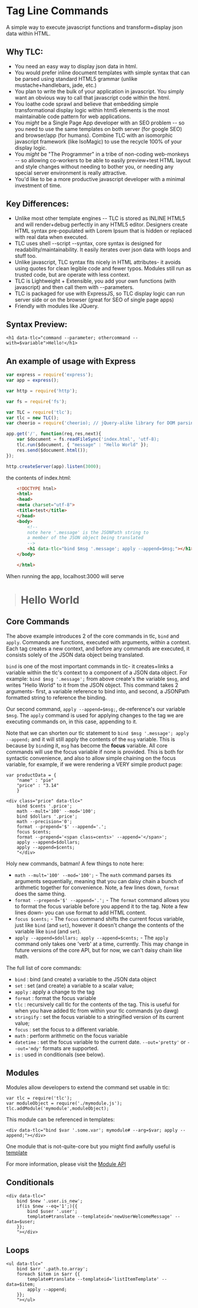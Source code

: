 # Tag Line Commands

A simple way to execute javascript functions and transform+display json data within HTML. 

## Why TLC:
* You need an easy way to display json data in html.
* You would prefer inline document templates with simple syntax that can be parsed using standard HTML5 grammar (unlike mustache+handlebars, jade, etc.)
* You plan to write the bulk of your application in javascript. You simply want an obvious way to call that javascript code within the html. 
* You loathe code sprawl and believe that embedding simple transformational display logic within html5 elements is the most maintainable code pattern for web applications. 
* You *might* be a Single Page App developer with an SEO problem -- so you need to use the same templates on both server (for google SEO) and browser/app (for humans).  Combine TLC with an isomorphic javascript framework (like IsoMagic) to use the recycle 100% of your display logic.
* You *might* be "The Programmer" in a tribe of non-coding web-monkeys -- so allowing co-workers to be able to easily preview+test HTML layout and style changes without needing to bother you, or needing any special server environment is really attractive.
* You'd like to be a more productive javascript developer with a minimal investment of time. 


## Key Differences:
* Unlike most other template engines -- TLC is stored as INLINE HTML5 and will render+debug perfectly in any HTML5 editor.  Designers create HTML syntax pre-populated with Lorem Ipsum that is hidden or replaced with real data when executed. 
* TLC uses shell --script --syntax, core syntax is designed for readability/maintainability.  It easily iterates over json data with loops and stuff too.
* Unlike javascript, TLC syntax fits nicely in HTML attributes- it avoids using quotes for clean legible code and fewer typos. Modules still run as trusted code, but are operate with less context.
* TLC is Lightweight + Extensible, you add your own functions (with javascript) and then call them with --parameters. 
* TLC is packaged for use with ExpressJS, so TLC display logic can run server side or on the browser (great for SEO of single page apps)
* Friendly with modules like JQuery. 



## Syntax Preview:

`<h1 data-tlc="command --parameter; othercommand --with=$variable">Hello!</h1>`

## An example of usage with Express
```javascript	
var express = require('express');
var app = express();

var http = require('http');

var fs = require('fs');

var TLC = require('tlc');
var tlc = new TLC();
var cheerio = require('cheerio); // jQuery-alike library for DOM parsing

app.get('/', function(req,res,next){
	var $document = fs.readFileSync('index.html', 'utf-8);
	tlc.run($document, { "message" : "Hello World" });
	res.send($document.html());
});

http.createServer(app).listen(3000);
```	
the contents of index.html:

```html
	<!DOCTYPE html>
	<html>
	<head>
	<meta charset="utf-8">
	<title>test</title>
	</head>
	<body>
		<!-- 
		note here '.message' is the JSONPath string to 
		a member of the JSON object being translated 
		-->
		<h1 data-tlc="bind $msg '.message'; apply --append=$msg;"></h1>
	</body>

	</html>
```

When running the app, localhost:3000 will serve
> # Hello World

## Core Commands

The above example introduces 2 of the core commands in tlc, `bind` and `apply`.  Commands are functions, executed with arguments, within a context.
Each tag creates a new context, and before any commands are executed, it consists solely of the JSON data object being translated.

`bind` is one of the most important commands in tlc- it creates+links a variable within the tlc's context to a component of a JSON data object.  For example: `bind $msg '.message';` from above create's the variable `$msg`, and writes "Hello World" to it from the JSON object.
This command takes 2 arguments- first, a variable reference to bind into, and second, a JSONPath formatted string to reference the binding.  

Our second command, `apply --append=$msg;`, de-reference's our variable `$msg`.  The `apply` command is used for applying 
changes to the tag we are executing commands on, in this case, appending to it.

Note that we can shorten our tlc statement to `bind $msg '.message'; apply --append;` and it will still apply the contents of the `msg` variable.
This is because by `bind`ing it, `msg` has become the **focus** variable.  All core commands will use the focus variable if none is provided.  This
is both for syntactic convenience, and also to allow simple chaining on the focus variable, for example, if we were rendering a VERY 
simple product page:
	
	var productData = {
		"name" : "pie"
		"price" : "3.14"
		}

	<div class="price" data-tlc="
		bind $cents '.price';
		math --mult='100' --mod='100';
		bind $dollars '.price';
		math --precision='0';
		format --prepend='$' --append='.';
		focus $cents;
		format --prepend='<span class=cents>' --append='</span>';
		apply --append=$dollars;
		apply --append=$cents;
		"</div>
		
Holy new commands, batman!  A few things to note here:
* `math --mult='100' --mod='100';` - The `math` command parses its arguments sequentially, meaning that you can daisy chain a bunch of arithmetic together for convenience.  Note, a few lines down, `format` does the same thing.
* `format --prepend='$' --append='.';` - The `format` command allows you to format the focus variable before you append it to the tag.  Note a few lines down- you can use format to add HTML content.
* `focus $cents;` - The `focus` command shifts the current focus variable, just like `bind` (and `set`), however it doesn't change the contents of the variable like `bind` (and `set`).
* `apply --append=$dollars; apply --append=$cents;` - The `apply` command only takes one 'verb' at a time, currently.  This may change in future versions of the core API, but for now, we can't daisy chain like math.

The full list of core commands:
* `bind` : bind (and create) a variable to the JSON data object
* `set` : set  (and create) a variable to a scalar value;
* `apply` : apply a change to the tag
* `format` : format the focus variable
* `tlc` : recursively call tlc for the contents of the tag.  This is useful for when you have added tlc from within your tlc commands (yo dawg)
* `stringify` : set the focus variable to a stringified version of its current value;
* `focus` : set the focus to a different variable.
* `math` : perform arithmetic on the focus variable
* `datetime` : set the focus variable to the current date.  `--out='pretty'` or `--out='mdy'` formats are supported.
* `is` : used in conditionals (see below).

## Modules

Modules allow developers to extend the command set usable in tlc:

	var tlc = require('tlc');
	var moduleObject = require('./mymodule.js');
	tlc.addModule('mymodule',moduleObject);
	
This module can be referenced in templates:

	<div data-tlc="bind $var '.some.var'; mymodule# --arg=$var; apply --append;"></div>

One module that is not-quite-core but you might find awfully useful is [template](https://github.com/michaelchance/tlc-template)

For more information, please visit the [Module API](modules.md)
	
## Conditionals

	<div data-tlc="
		bind $new '.user.is_new';
		if(is $new --eq='1';){{
			bind $user '.user';
			template#translate --templateid='newUserWelcomeMessage' --data=$user;
		}};
		"></div>
		

	


## Loops

	<ul data-tlc="
		bind $arr '.path.to.array';
		foreach $item in $arr {{
			template#translate --templateid='listItemTemplate' --data=$item;
			apply --append;
		}};
		"></ul>


	
